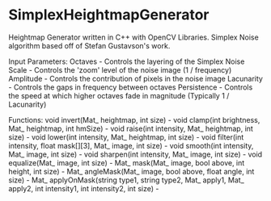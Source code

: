 # SimplexHeightmapGenerator
Heightmap Generator written in C++ with OpenCV Libraries. Simplex Noise algorithm based off of Stefan Gustavson's work. 

Input Parameters:
Octaves - Controls the layering of the Simplex Noise
Scale - Controls the 'zoom' level of the noise image (1 / frequency)
Amplitude - Controls the contribution of pixels in the noise image
Lacunarity - Controls the gaps in frequency between octaves
Persistence - Controls the speed at which higher octaves fade in magnitude (Typically 1 / Lacunarity)

Functions:
void invert(Mat_<uchar> heightmap, int size) - 
void clamp(int brightness, Mat_<uchar> heightmap, int hmSize) - 
void raise(int intensity, Mat_<uchar> heightmap, int size) - 
void lower(int intensity, Mat_<uchar> heightmap, int size) -
void filter(int intensity, float mask[][3], Mat_<uchar> image, int size) -
void smooth(int intensity, Mat_<uchar> image, int size) -
void sharpen(int intensity, Mat_<uchar> image, int size) -
void equalize(Mat_<uchar> image, int size) -
Mat_<uchar> mask(Mat_<uchar> image, bool above, int height, int size) -
Mat_<uchar> angleMask(Mat_<uchar> image, bool above, float angle, int size) -
Mat_<uchar> applyOnMask(string type1, string type2, Mat_<uchar> apply1, Mat_<uchar> apply2, int intensity1, int intensity2, int size) -
